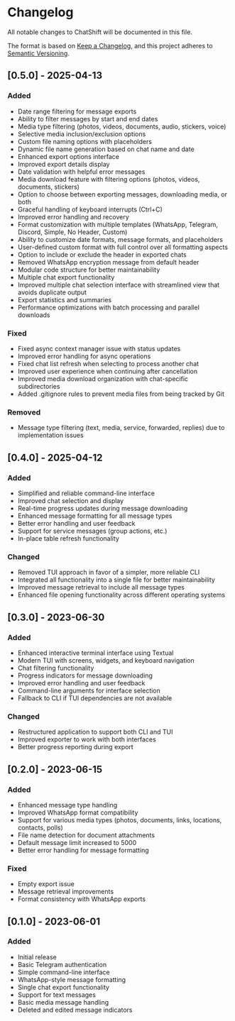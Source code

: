 # Changelog

All notable changes to ChatShift will be documented in this file.

The format is based on [Keep a Changelog](https://keepachangelog.com/en/1.0.0/),
and this project adheres to [Semantic Versioning](https://semver.org/spec/v2.0.0.html).

## [0.5.0] - 2025-04-13

### Added
- Date range filtering for message exports
- Ability to filter messages by start and end dates
- Media type filtering (photos, videos, documents, audio, stickers, voice)
- Selective media inclusion/exclusion options
- Custom file naming options with placeholders
- Dynamic file name generation based on chat name and date
- Enhanced export options interface
- Improved export details display
- Date validation with helpful error messages
- Media download feature with filtering options (photos, videos, documents, stickers)
- Option to choose between exporting messages, downloading media, or both
- Graceful handling of keyboard interrupts (Ctrl+C)
- Improved error handling and recovery
- Format customization with multiple templates (WhatsApp, Telegram, Discord, Simple, No Header, Custom)
- Ability to customize date formats, message formats, and placeholders
- User-defined custom format with full control over all formatting aspects
- Option to include or exclude the header in exported chats
- Removed WhatsApp encryption message from default header
- Modular code structure for better maintainability
- Multiple chat export functionality
- Improved multiple chat selection interface with streamlined view that avoids duplicate output
- Export statistics and summaries
- Performance optimizations with batch processing and parallel downloads

### Fixed
- Fixed async context manager issue with status updates
- Improved error handling for async operations
- Fixed chat list refresh when selecting to process another chat
- Improved user experience when continuing after cancellation
- Improved media download organization with chat-specific subdirectories
- Added .gitignore rules to prevent media files from being tracked by Git

### Removed
- Message type filtering (text, media, service, forwarded, replies) due to implementation issues

## [0.4.0] - 2025-04-12

### Added
- Simplified and reliable command-line interface
- Improved chat selection and display
- Real-time progress updates during message downloading
- Enhanced message formatting for all message types
- Better error handling and user feedback
- Support for service messages (group actions, etc.)
- In-place table refresh functionality

### Changed
- Removed TUI approach in favor of a simpler, more reliable CLI
- Integrated all functionality into a single file for better maintainability
- Improved message retrieval to include all message types
- Enhanced file opening functionality across different operating systems

## [0.3.0] - 2023-06-30

### Added
- Enhanced interactive terminal interface using Textual
- Modern TUI with screens, widgets, and keyboard navigation
- Chat filtering functionality
- Progress indicators for message downloading
- Improved error handling and user feedback
- Command-line arguments for interface selection
- Fallback to CLI if TUI dependencies are not available

### Changed
- Restructured application to support both CLI and TUI
- Improved exporter to work with both interfaces
- Better progress reporting during export

## [0.2.0] - 2023-06-15

### Added
- Enhanced message type handling
- Improved WhatsApp format compatibility
- Support for various media types (photos, documents, links, locations, contacts, polls)
- File name detection for document attachments
- Default message limit increased to 5000
- Better error handling for message formatting

### Fixed
- Empty export issue
- Message retrieval improvements
- Format consistency with WhatsApp exports

## [0.1.0] - 2023-06-01

### Added
- Initial release
- Basic Telegram authentication
- Simple command-line interface
- WhatsApp-style message formatting
- Single chat export functionality
- Support for text messages
- Basic media message handling
- Deleted and edited message indicators
